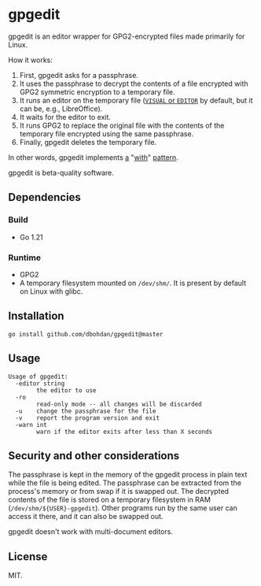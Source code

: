 # gpgedit

gpgedit is an editor wrapper for GPG2-encrypted files made primarily for Linux.

How it works:

1. First, gpgedit asks for a passphrase.
2. It uses the passphrase to decrypt the contents of a file encrypted with GPG2 symmetric encryption to a temporary file.
3. It runs an editor on the temporary file
  ([`VISUAL` or `EDITOR`](https://unix.stackexchange.com/questions/4859/visual-vs-editor-what-s-the-difference) by default, but it can be, e.g., LibreOffice).
4. It waits for the editor to exit.
5. It runs GPG2 to replace the original file with the contents of the temporary file encrypted using the same passphrase.
6. Finally, gpgedit deletes the temporary file.

In other words, gpgedit implements
[a](https://wiki.tcl-lang.org/39218)
"[with](https://www.python.org/dev/peps/pep-0343/)"
[pattern](https://clojuredocs.org/clojure.core/with-open).

gpgedit is beta-quality software.

## Dependencies

### Build

- Go 1.21

### Runtime

- GPG2
- A temporary filesystem mounted on `/dev/shm/`.
  It is present by default on Linux with glibc.

## Installation

```shell
go install github.com/dbohdan/gpgedit@master
```

## Usage

```
Usage of gpgedit:
  -editor string
    	the editor to use
  -ro
    	read-only mode -- all changes will be discarded
  -u	change the passphrase for the file
  -v	report the program version and exit
  -warn int
    	warn if the editor exits after less than X seconds
```

## Security and other considerations

The passphrase is kept in the memory of the gpgedit process in plain text while the file is being edited.
The passphrase can be extracted from the process's memory or from swap if it is swapped out.
The decrypted contents of the file is stored on a temporary filesystem in RAM (`/dev/shm/${USER}-gpgedit`).
Other programs run by the same user can access it there, and it can also be swapped out.

gpgedit doesn't work with multi-document editors.

## License

MIT.
